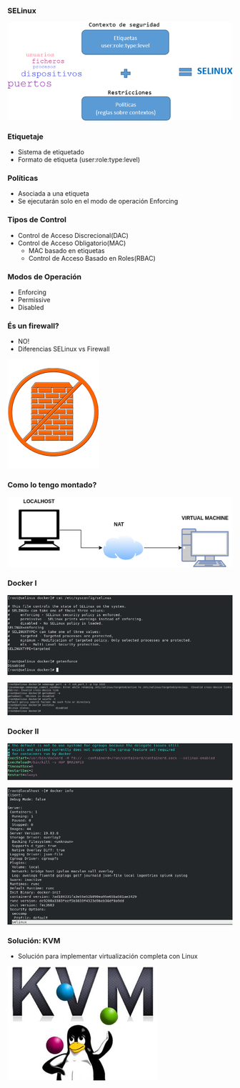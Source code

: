 ### SELinux

![Esquema SELinux](./esquema_selinux.png)

### Etiquetaje

+ Sistema de etiquetado
+ Formato de etiqueta (user:role:type:level)

### Políticas

+ Asociada a una etiqueta
+ Se ejecutarán solo en el modo de operación Enforcing

### Tipos de Control

+ Control de Acceso Discrecional(DAC)
+ Control de Acceso Obligatorio(MAC)
  + MAC basado en etiquetas
  + Control de Acceso Basado en Roles(RBAC)

### Modos de Operación

+ Enforcing
+ Permissive
+ Disabled

### És un firewall?

+ NO!
+ Diferencias SELinux vs Firewall

![](./firewall.png)

### Como lo tengo montado?

![](./esquema.png)

### Docker I

![](./eenforcing_disabled.png)

![](./eerrores.png)

### Docker II

![](./docker_service.png)

![](./docker_info.png)

### Solución: KVM

+ Solución para implementar virtualización completa con Linux

![](./KVM-logo.jpg)
